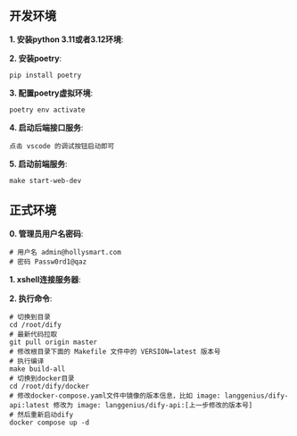 ## 开发环境

**1. 安装python 3.11或者3.12环境**:

**2. 安装poetry**:  
  ```shell
  pip install poetry
  ```

**3. 配置poetry虚拟环境**:  
  ```shell
  poetry env activate
  ```

**4. 启动后端接口服务**: 
  ```shell
  点击 vscode 的调试按钮启动即可
  ```

**5. 启动前端服务**: 
  ```shell
  make start-web-dev
  ```

## 正式环境

**0. 管理员用户名密码**: 
  ```shell
  # 用户名 admin@hollysmart.com
  # 密码 Passw0rd1@qaz
  ```

**1. xshell连接服务器**: 

**2. 执行命令**: 
  ```shell
  # 切换到目录
  cd /root/dify
  # 最新代码拉取
  git pull origin master
  # 修改根目录下面的 Makefile 文件中的 VERSION=latest 版本号
  # 执行编译
  make build-all
  # 切换到docker目录
  cd /root/dify/docker
  # 修改docker-compose.yaml文件中镜像的版本信息，比如 image: langgenius/dify-api:latest 修改为 image: langgenius/dify-api:[上一步修改的版本号]
  # 然后重新启动dify
  docker compose up -d
  ```
